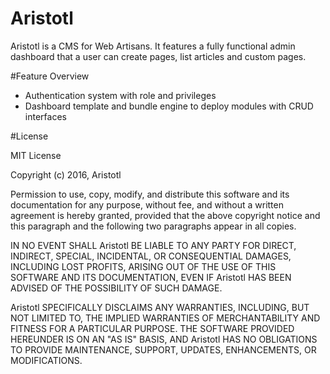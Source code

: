 # Aristotl
Aristotl is a CMS for Web Artisans. It features a fully functional admin dashboard that a user can create pages, list articles and custom pages.

#Feature Overview

- Authentication system with role and privileges
- Dashboard template and bundle engine to deploy modules with CRUD interfaces


#License
 

MIT License

Copyright (c) 2016, Aristotl

Permission to use, copy, modify, and distribute this software and its
documentation for any purpose, without fee, and without a written
agreement is hereby granted, provided that the above copyright notice
and this paragraph and the following two paragraphs appear in all
copies.

IN NO EVENT SHALL Aristotl BE LIABLE TO ANY PARTY FOR DIRECT,
INDIRECT, SPECIAL, INCIDENTAL, OR CONSEQUENTIAL DAMAGES, INCLUDING
LOST PROFITS, ARISING OUT OF THE USE OF THIS SOFTWARE AND ITS
DOCUMENTATION, EVEN IF Aristotl HAS BEEN ADVISED OF THE
POSSIBILITY OF SUCH DAMAGE.

Aristotl SPECIFICALLY DISCLAIMS ANY WARRANTIES, INCLUDING, BUT
NOT LIMITED TO, THE IMPLIED WARRANTIES OF MERCHANTABILITY AND FITNESS
FOR A PARTICULAR PURPOSE. THE SOFTWARE PROVIDED HEREUNDER IS ON AN "AS
IS" BASIS, AND Aristotl HAS NO OBLIGATIONS TO PROVIDE
MAINTENANCE, SUPPORT, UPDATES, ENHANCEMENTS, OR MODIFICATIONS.
